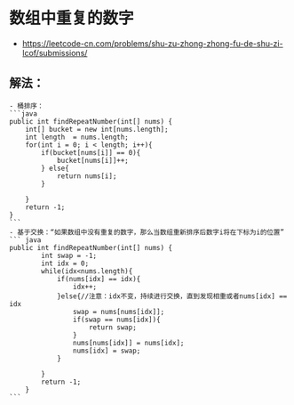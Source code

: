 # 数组中重复的数字

+ https://leetcode-cn.com/problems/shu-zu-zhong-zhong-fu-de-shu-zi-lcof/submissions/

## 解法：
    - 桶排序：
    ```java
    public int findRepeatNumber(int[] nums) {
        int[] bucket = new int[nums.length];
        int length  = nums.length;
        for(int i = 0; i < length; i++){
            if(bucket[nums[i]] == 0){
                bucket[nums[i]]++;
            } else{
                return nums[i];
            }
            
        }
        return -1;
    }
    ```
    - 基于交换：“如果数组中没有重复的数字，那么当数组重新排序后数字i将在下标为i的位置”
    ``` java
    public int findRepeatNumber(int[] nums) {
            int swap = -1;
            int idx = 0;
            while(idx<nums.length){
                if(nums[idx] == idx){
                    idx++;
                }else{//注意：idx不变，持续进行交换，直到发现相重或者nums[idx] == idx
                    swap = nums[nums[idx]];
                    if(swap == nums[idx]){
                        return swap;
                    }
                    nums[nums[idx]] = nums[idx];
                    nums[idx] = swap;
                }
                
            }
            return -1;
        }
    ```